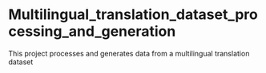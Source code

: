 # Multilingual_translation_dataset_processing_and_generation
This project processes and generates data from a multilingual translation dataset
